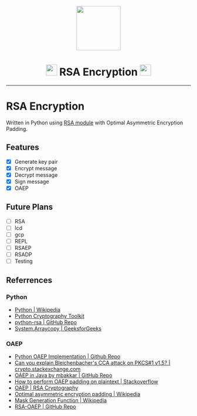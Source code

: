 <div align="center">
  <img width="120px" src="https://media.giphy.com/media/13NQGbIUqmcUXm/giphy.gif" />
  <h1>
    <img src="https://emojis.slackmojis.com/emojis/images/1531849430/4246/blob-sunglasses.gif?1531849430" width="30"/>
    RSA Encryption
    <img src="https://emojis.slackmojis.com/emojis/images/1531849430/4246/blob-sunglasses.gif?1531849430" width="30"/>
  </h1>
</div>

---

# RSA Encryption

Written in Python using [RSA module](https://stuvel.eu/python-rsa-doc/index.html) with Optimal Asymmetric Encryption Padding.

## Features

- [x] Generate key pair
- [x] Encrypt message
- [x] Decrypt message
- [x] Sign message
- [x] OAEP

## Future Plans

- [ ] RSA
- [ ] lcd
- [ ] gcp
- [ ] REPL
- [ ] RSAEP
- [ ] RSADP
- [ ] Testing

## Referrences

### Python

- [Python | Wikipedia](https://en.wikipedia.org/wiki/RSA_(cryptosystem))
- [Python Cryptography Toolkit](https://www.pycrypto.org/doc/)
- [python-rsa | GitHub Repo](https://github.com/sybrenstuvel/python-rsa)
- [System.Arraycopy | GeeksforGeeks](https://www.geeksforgeeks.org/system-arraycopy-in-java/)

### OAEP

- [Python OAEP Implementation | Github Repo](https://github.com/CarlTern/OAEP-implementation)
- [Can you explain Bleichenbacher's CCA attack on PKCS#1 v1.5? | crypto.stackexchange.com](https://crypto.stackexchange.com/questions/12688/can-you-explain-bleichenbachers-cca-attack-on-pkcs1-v1-5)
- [OAEP in Java by mbakkar | GitHub Repo](https://github.com/mbakkar/OAEP)
- [How to perform OAEP padding on plaintext | Stackoverflow](https://stackoverflow.com/questions/48127441/how-to-perform-oaep-padding-on-plaintext)
- [OAEP | RSA Cryptography](https://www.rfc-editor.org/rfc/rfc3447#section-7.1.1)
- [Optimal asymmetric encryption padding | Wikipedia](https://en.wikipedia.org/wiki/Optimal_asymmetric_encryption_padding)
- [Mask Generation Function | Wikipedia](https://en.wikipedia.org/wiki/Mask_generation_function)
- [RSA-OAEP | GitHub Repo](https://github.com/mineyev2/RSA-OAEP-Python)
